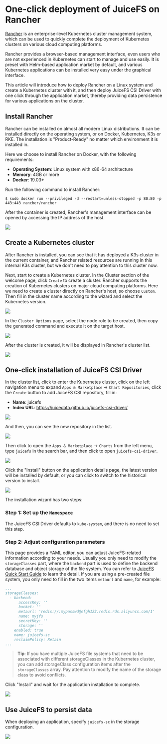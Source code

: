 # One-click deployment of JuiceFS on Rancher

[Rancher](https://rancher.com/) is an enterprise-level Kubernetes cluster management system, which can be used to quickly complete the deployment of Kubernetes clusters on various cloud computing platforms.

Rancher provides a browser-based management interface, even users who are not experienced in Kubernetes can start to manage and use easily. It is preset with Helm-based application market by default, and various Kubernetes applications can be installed very easy under the graphical interface.

This article will introduce how to deploy Rancher on a Linux system and create a Kubernetes cluster with it, and then deploy JuiceFS CSI Driver with one click through the application market, thereby providing data persistence for various applications on the cluster.

## Install Rancher

Rancher can be installed on almost all modern Linux distributions. It can be installed directly on the operating system, or on Docker, Kubernetes, K3s or RKE. The installation is "Product-Ready" no matter which environment it is installed in.

Here we choose to install Rancher on Docker, with the following requirements:

- **Operating System**: Linux system with x86-64 architecture
- **Memory**: 4GB or more
- **Docker**: 19.03+

Run the following command to install Rancher:

```shell
$ sudo docker run --privileged -d --restart=unless-stopped -p 80:80 -p 443:443 rancher/rancher
```

After the container is created, Rancher's management interface can be opened by accessing the IP address of the host.

![](../images/rancher-welcome.jpeg)

## Create a Kubernetes cluster

After Rancher is installed, you can see that it has deployed a K3s cluster in the current container, and Rancher related resources are running in this internal K3s cluster, but we don't need to pay attention to this cluster now.

Next, start to create a Kubernetes cluster. In the Cluster section of the welcome page, click `Create` to create a cluster. Rancher supports the creation of Kubernetes clusters on major cloud computing platforms. Here we need to create a cluster directly on Rancher's host, so choose `Custom`. Then fill in the cluster name according to the wizard and select the Kubernetes version.

![](../images/rancher-cluster-create.jpg)

In the `Cluster Options` page, select the node role to be created, then copy the generated command and execute it on the target host.

![](../images/rancher-cluster-options.jpg)

After the cluster is created, it will be displayed in Rancher's cluster list.

![](../images/rancher-clusters.jpg)

## One-click installation of JuiceFS CSI Driver

In the cluster list, click to enter the Kubernetes cluster, click on the left navigation menu to expand `Apps & Marketplace` -> `Chart Repositories`, click the `Create` button to add JuiceFS CSI repository, fill in:

- **Name**: juicefs
- **Index URL**: https://juicedata.github.io/juicefs-csi-driver/

![](../images/rancher-new-repo.jpg)

And then, you can see the new repository in the list.

![](../images/rancher-repos.jpg)

Then click to open the `Apps & Marketplace` → `Charts` from the left menu, type `juicefs` in the search bar, and then click to open `juicefs-csi-driver`.

![](../images/rancher-chart-search.jpg)

Click the "Install" button on the application details page, the latest version will be installed by default, or you can click to switch to the historical version to install.

![](../images/rancher-chart-info.jpg)

The installation wizard has two steps:

### Step 1: Set up the `Namespace`

The JuiceFS CSI Driver defaults to `kube-system`, and there is no need to set this step.

### Step 2: Adjust configuration parameters

This page provides a YAML editor, you can adjust JuiceFS-related information according to your needs. Usually you only need to modify the `storageClasses` part, where the `backend` part is used to define the backend database and object storage of the file system. You can refer to [JuiceFS Quick Start Guide](https://github.com/juicedata/juicefs/blob/main/docs/en/quick_start_guide.md) to learn the detail. If you are using a pre-created file system, you only need to fill in the two items `metaurl` and `name`, for example:

```yaml
...
storageClasses:
  - backend:
      accessKey: ''
      bucket: ''
      metaurl: 'redis://:mypasswd@efgh123.redis.rds.aliyuncs.com/1'
      name: myjfs
      secretKey: ''
      storage: ''
    enabled: true
    name: juicefs-sc
    reclaimPolicy: Retain
...
```

> **Tip**: If you have multiple JuiceFS file systems that need to be associated with different storageClasses in the Kubernetes cluster, you can add storageClass configuration items after the `storageClasses` array. Pay attention to modify the name of the storage class to avoid conflicts.

Click "Install" and wait for the application installation to complete.

![](../images/rancher-chart-installed.jpg)

## Use JuiceFS to persist data

When deploying an application, specify `juicefs-sc` in the storage configuration.

![](../images/rancher-pvc.jpg)
